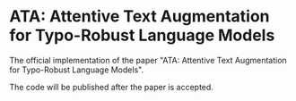# ATA: Attentive Text Augmentation for Typo-Robust Language Models

The official implementation of the paper "ATA: Attentive Text Augmentation for Typo-Robust Language Models".

The code will be published after the paper is accepted.
